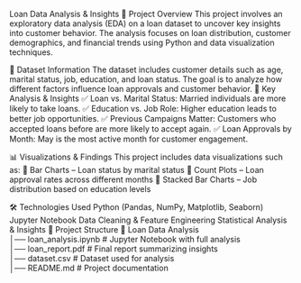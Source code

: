 Loan Data Analysis & Insights
📌 Project Overview
This project involves an exploratory data analysis (EDA) on a loan dataset to uncover key insights into customer behavior. The analysis focuses on loan distribution, customer demographics, and financial trends using Python and data visualization techniques.

📂 Dataset Information
The dataset includes customer details such as age, marital status, job, education, and loan status.
The goal is to analyze how different factors influence loan approvals and customer behavior.
🚀 Key Analysis & Insights
✅ Loan vs. Marital Status: Married individuals are more likely to take loans.
✅ Education vs. Job Role: Higher education leads to better job opportunities.
✅ Previous Campaigns Matter: Customers who accepted loans before are more likely to accept again.
✅ Loan Approvals by Month: May is the most active month for customer engagement.

📊 Visualizations & Findings
This project includes data visualizations such as:
📌 Bar Charts – Loan status by marital status
📌 Count Plots – Loan approval rates across different months
📌 Stacked Bar Charts – Job distribution based on education levels

🛠️ Technologies Used
Python (Pandas, NumPy, Matplotlib, Seaborn)
Jupyter Notebook
Data Cleaning & Feature Engineering
Statistical Analysis & Insights
📁 Project Structure
📂 Loan Data Analysis  
│── loan_analysis.ipynb   # Jupyter Notebook with full analysis  
│── loan_report.pdf       # Final report summarizing insights  
│── dataset.csv           # Dataset used for analysis  
│── README.md             # Project documentation  
